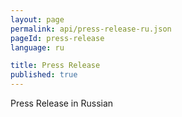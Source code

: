 ```yaml
---
layout: page
permalink: api/press-release-ru.json
pageId: press-release
language: ru

title: Press Release
published: true
---
```


Press Release in Russian